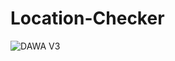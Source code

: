 # Location-Checker
![DAWA V3](https://user-images.githubusercontent.com/60034035/109198098-ffe00200-77c7-11eb-958d-2b4ae7e57cb2.gif)

